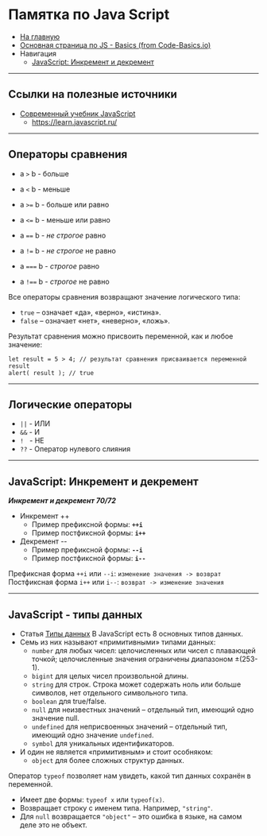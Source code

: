 # Памятка по Java Script #
- [На главную](../../README.md)
- [Основная страница по JS - Basics (from Code-Basics.io)](../js-basics.md)
- Навигация
    - [JavaScript: Инкремент и декремент](#increment-decrement)
___
## Ссылки на полезные источники

- [Современный учебник JavaScript](https://learn.javascript.ru/)
    - https://learn.javascript.ru/
___

## Операторы сравнения ##
- a `>` b - больше
- a `<` b - меньше

- a `>=` b - больше или равно
- a `<=` b - меньше или равно

- a `==` b - _не строгое_ равно
- a `!=` b - _не строгое_ не равно

- a `===` b - _строгое_ равно
- a `!==` b - _строгое_ не равно

Все операторы сравнения возвращают значение логического типа:
- `true` – означает «да», «верно», «истина».
- `false` – означает «нет», «неверно», «ложь».

Результат сравнения можно присвоить переменной, как и любое значение:
```
let result = 5 > 4; // результат сравнения присваивается переменной result
alert( result ); // true
```
___

## Логические операторы ##
- `||` - ИЛИ
- `&&` - И
- `!` &nbsp;&nbsp;- НЕ
- `??` - Оператор нулевого слияния
___

## JavaScript: Инкремент и декремент ##
___Инкремент и декремент 70/72___
 - Инкремент ++ 
    - Пример префиксной формы: __`++i`__
    - Пример постфиксной формы: __`i++`__
 - Декремент --
    - Пример префиксной формы: __`--i`__
    - Пример постфиксной формы: __`i--`__

Префиксная форма `++i` или `--i`: `изменение значения -> возврат`
Постфиксная форма `i++` или `i--`: `возврат -> изменение значения`
___

## JavaScript - типы данных
- Статья [Типы данных](https://learn.javascript.ru/types)
В JavaScript есть 8 основных типов данных.
- Семь из них называют «примитивными» типами данных:
    - `number` для любых чисел: целочисленных или чисел с плавающей точкой; целочисленные значения ограничены диапазоном ±(253-1).
    - `bigint` для целых чисел произвольной длины.
    - `string` для строк. Строка может содержать ноль или больше символов, нет отдельного символьного типа.
    - `boolean` для true/false.
    - `null` для неизвестных значений – отдельный тип, имеющий одно значение null.
    - `undefined` для неприсвоенных значений – отдельный тип, имеющий одно значение `undefined`.
    - `symbol` для уникальных идентификаторов.
- И один не является «примитивным» и стоит особняком:
    - `object` для более сложных структур данных.

 Оператор `typeof` позволяет нам увидеть, какой тип данных сохранён в переменной.
- Имеет две формы: `typeof x` или `typeof(x)`.
- Возвращает строку с именем типа. Например, `"string"`.
- Для `null` возвращается `"object"` – это ошибка в языке, на самом деле это не объект.